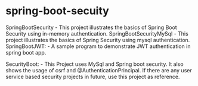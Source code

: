 # spring-boot-secuity
SpringBootSecurity - This project illustrates the basics of Spring Boot Security using in-memory authentication.
SpringBootSecurityMySql - This project illustrates the basics of Spring Security using mysql authentication.
SpringBootJWT: - A sample program to demonstrate JWT authentication in spring boot app.

SecurityBoot: - This Project uses MySql and Spring boot security. It also shows the usage of csrf and @AuthenticationPrincipal.
If there are any user service based security projects in future, use this project as reference.